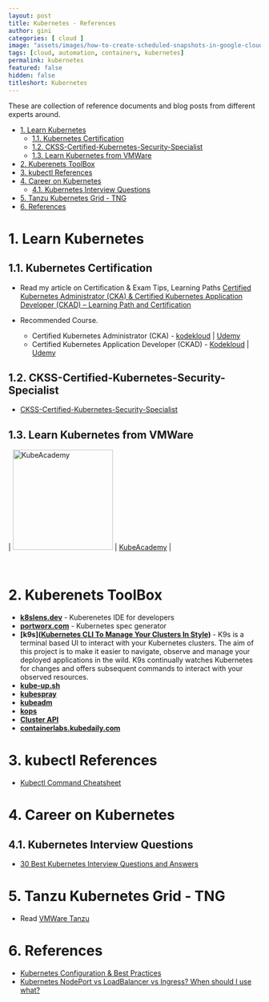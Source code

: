 ```yaml
---
layout: post
title: Kubernetes - References
author: gini
categories: [ cloud ]
image: "assets/images/how-to-create-scheduled-snapshots-in-google-cloud-platform.PNG"
tags: [cloud, automation, containers, kubernetes]
permalink: kubernetes
featured: false
hidden: false
titleshort: Kubernetes
---
```


These are collection of reference documents and blog posts from different experts around.

- [1. Learn Kubernetes](#1-learn-kubernetes)
  - [1.1. Kubernetes Certification](#11-kubernetes-certification)
  - [1.2. CKSS-Certified-Kubernetes-Security-Specialist](#12-ckss-certified-kubernetes-security-specialist)
  - [1.3. Learn Kubernetes from VMWare](#13-learn-kubernetes-from-vmware)
- [2. Kuberenets ToolBox](#2-kuberenets-toolbox)
- [3. kubectl References](#3-kubectl-references)
- [4. Career on Kubernetes](#4-career-on-kubernetes)
  - [4.1. Kubernetes Interview Questions](#41-kubernetes-interview-questions)
- [5. Tanzu Kubernetes Grid - TNG](#5-tanzu-kubernetes-grid---tng)
- [6. References](#6-references)

# 1. Learn Kubernetes 

## 1.1. Kubernetes Certification

- Read my article on Certification & Exam Tips, Learning Paths
  [Certified Kubernetes Administrator (CKA) & Certified Kubernetes Application Developer (CKAD) – Learning Path and Certification](https://www.techbeatly.com/2020/05/kubernetes-certification-cka-ckad-exam-tips-learning-path.html)

- Recommended Course.
  - Certified Kubernetes Administrator (CKA) - [kodekloud](http://bit.ly/ckacourse1) | [Udemy](http://bit.ly/ckacourse2)
  - Certified Kubernetes Application Developer (CKAD) - [Kodekloud](https://bit.ly/ckadcourse2) | [Udemy](https://bit.ly/ckadcourse1)
  
## 1.2. CKSS-Certified-Kubernetes-Security-Specialist

- [CKSS-Certified-Kubernetes-Security-Specialist](https://github.com/ijelliti/CKSS-Certified-Kubernetes-Security-Specialist)
 
## 1.3. Learn Kubernetes from VMWare

| <img src="https://kube.academy/wp-content/themes/k8s/assets/img/logo.svg?t=1588603776" width="200" style="max-width:30vw" alt="KubeAcademy"> | [KubeAcademy](https://kube.academy) |
  
 <br />  

# 2. Kuberenets ToolBox

- **[k8slens.dev](https://k8slens.dev/)** - Kuberenetes IDE for developers
- **[portworx.com](https://install.portworx.com)** - Kubernetes spec generator
- **[k9s]([Kubernetes CLI To Manage Your Clusters In Style](https://k9scli.io/))** - K9s is a terminal based UI to interact with your Kubernetes clusters. The aim of this project is to make it easier to navigate, observe and manage your deployed applications in the wild. K9s continually watches Kubernetes for changes and offers subsequent commands to interact with your observed resources.
- **[kube-up.sh](#)**
- **[kubespray](#)**
- **[kubeadm](#)**
- **[kops](#)**
- **[Cluster API](#)**
- **[containerlabs.kubedaily.com](https://containerlabs.kubedaily.com/)**

# 3. kubectl References
- [Kubectl Command Cheatsheet](https://www.bluematador.com/learn/kubectl-cheatsheet)
  
# 4. Career on Kubernetes

## 4.1. Kubernetes Interview Questions
- [30 Best Kubernetes Interview Questions and Answers](https://www.whizlabs.com/blog/top-kubernetes-interview-questions/)

# 5. Tanzu Kubernetes Grid - TNG

- Read [VMWare Tanzu](vmware-tanzu)

# 6. References

- [Kubernetes Configuration & Best Practices](https://bcouetil.gitlab.io/academy/BP-kubernetes.html)
- [Kubernetes NodePort vs LoadBalancer vs Ingress? When should I use what?](https://medium.com/google-cloud/kubernetes-nodeport-vs-loadbalancer-vs-ingress-when-should-i-use-what-922f010849e0)

